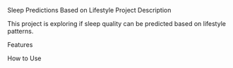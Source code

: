 Sleep Predictions Based on Lifestyle
Project Description

This project is exploring if sleep quality can be predicted based on lifestyle patterns.

Features

How to Use

